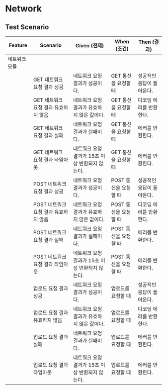 # Network

## Test Scenario

| Feature | Scenario | Given (전제) | When (조건) | Then (결과) |
| --- | --- | --- | --- | --- |
| 네트워크 모듈 |  |  |  |  |
|  | GET 네트워크 요청 결과 성공 | 네트워크 요청 결과가 성공이다. | GET 통신을 요청할 때 | 성공적인 응답이 돌아온다. |
|  | GET 네트워크 요청 결과 유효하지 않음 | 네트워크 요청 결과가 유효하지 않은 값이다. | GET 통신을 요청할 때 | 디코딩 에러를 반환한다. |
|  | GET 네트워크 요청 결과 실패 | 네트워크 요청 결과가 실패이다. | GET 통신을 요청할 때 | 에러를 반환한다. |
|  | GET 네트워크 요청 결과 타임아웃 | 네트워크 요청 결과가 15초 이상 반환되지 않는다. | GET 통신을 요청할 때 | 에러를 반환한다. |
|  | POST 네트워크 요청 결과 성공 | 네트워크 요청 결과가 성공이다. | POST 통신을 요청할 때 | 성공적인 응답이 돌아온다. |
|  | POST 네트워크 요청 결과 유효하지 않음 | 네트워크 요청 결과가 유효하지 않은 값이다. | POST 통신을 요청할 때 | 디코딩 에러를 반환한다. |
|  | POST 네트워크 요청 결과 실패 | 네트워크 요청 결과가 실패이다. | POST 통신을 요청할 때 | 에러를 반환한다. |
|  | POST 네트워크 요청 결과 타임아웃 | 네트워크 요청 결과가 15초 이상 반환되지 않는다. | POST 통신을 요청할 때 | 에러를 반환한다. |
|  | 업로드 요청 결과 성공 | 네트워크 요청 결과가 성공이다. | 업로드를 요청할 때 | 성공적인 응답이 돌아온다. |
|  | 업로드 요청 결과 유효하지 않음 | 네트워크 요청 결과가 유효하지 않은 값이다. | 업로드를 요청할 때 | 디코딩 에러를 반환한다. |
|  | 업로드 요청 결과 실패 | 네트워크 요청 결과가 실패이다. | 업로드를 요청할 때 | 에러를 반환한다. |
|  | 업로드 요청 결과 타임아웃 | 네트워크 요청 결과가 15초 이상 반환되지 않는다. | 업로드를 요청할 때 | 에러를 반환한다. |
